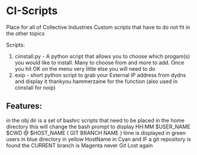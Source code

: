 CI-Scripts
==========

Place for all of Collective Industries Custom scripts that have to do not fit in the other topics

Scripts:
1. ciinstall.py - A python script that allows you to choose which progam(s) you would like to install. Many to choose from and more to add. Once you hit OK on the menu very little else you will need to do
2. exip - short python script to grab your External IP address from dydns and display it thankyou hammerzaine for the function (also used in ciinstall for noip)

Features:
---------
in the obj dir is a set of bashrc scripts that need to be placed in the home directory this will change the bash prompt to display HH:MM $USER_NAME $CWD @ $HOST_NAME ( GIT BRANCH NAME )
time is displayed in green users in blue directory in yellow HostName in Cyan and IF a git repository is found the CURRENT branch is Magenta
never Git Lost again
